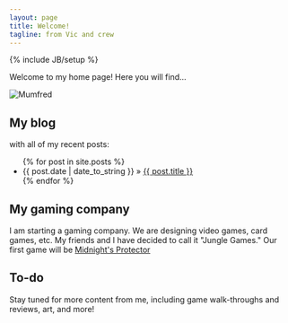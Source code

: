 ```yaml
---
layout: page
title: Welcome!
tagline: from Vic and crew
---
```

{% include JB/setup %}

Welcome to my home page! Here you will find...

![Mumfred](http://farm9.staticflickr.com/8245/8463266030_35d330e35a.jpg "Mumfred")

## My blog

with all of my recent posts:

<ul class="posts">
  {% for post in site.posts %}
    <li><span>{{ post.date | date_to_string }}</span> &raquo; <a href="{{ BASE_PATH }}{{ post.url }}">{{ post.title }}</a></li>
  {% endfor %}
</ul>
    
## My gaming company

I am starting a gaming company. We are designing video games, card games, etc. My friends and I have decided to call it "Jungle Games." Our first game will be [Midnight's Protector](MP.html)


## To-do

Stay tuned for more content from me, including game walk-throughs and reviews, art, and more!


